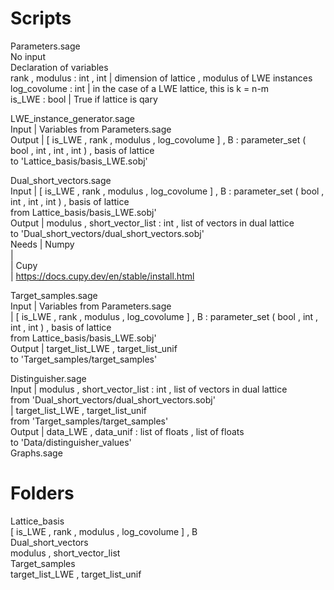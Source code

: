 # Scripts

Parameters.sage  
	No input  
	Declaration of variables  
		rank , modulus 	: int , int 	| dimension of lattice , modulus of LWE instances  
		log_covolume 	: int		| in the case of a LWE lattice, this is k = n-m   
		is_LWE 		: bool		| True if lattice is qary  

LWE_instance_generator.sage  
	Input 	| Variables from Parameters.sage  
	Output	| [ is_LWE , rank , modulus , log_covolume ] , B : parameter_set ( bool , int , int , int ) , basis of lattice    
			to 'Lattice_basis/basis_LWE.sobj'  
			
Dual_short_vectors.sage  
	Input   | [ is_LWE , rank , modulus , log_covolume ] , B : parameter_set ( bool , int , int , int ) , basis of lattice    
			from Lattice_basis/basis_LWE.sobj'  
	Output  | modulus , short_vector_list : int , list of vectors in dual lattice  
			to 'Dual_short_vectors/dual_short_vectors.sobj'  
	Needs	| Numpy  
		|  	  
		| Cupy   
		| https://docs.cupy.dev/en/stable/install.html  
	
	
Target_samples.sage  
	Input	| Variables from Parameters.sage   
		| [ is_LWE , rank , modulus , log_covolume ] , B : parameter_set ( bool , int , int , int ) , basis of lattice    
			from Lattice_basis/basis_LWE.sobj'	  
	Output	| target_list_LWE , target_list_unif   
			to 'Target_samples/target_samples'  

Distinguisher.sage  
	Input 	| modulus , short_vector_list : int , list of vectors in dual lattice  
			from 'Dual_short_vectors/dual_short_vectors.sobj'  
		| target_list_LWE , target_list_unif   
			from 'Target_samples/target_samples'  
	Output	| data_LWE , data_unif : list of floats , list of floats    
			to 'Data/distinguisher_values'  
Graphs.sage  
	
# Folders

Lattice_basis  
	[ is_LWE , rank , modulus , log_covolume ] , B  
Dual_short_vectors  
	modulus , short_vector_list   
Target_samples  
	target_list_LWE , target_list_unif  
